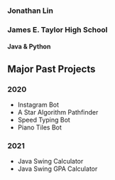 ### Jonathan Lin
### James E. Taylor High School
#### Java & Python
### 

## Major Past Projects
### 2020
- Instagram Bot
- A Star Algorithm Pathfinder
- Speed Typing Bot
- Piano Tiles Bot

### 2021
- Java Swing Calculator
- Java Swing GPA Calculator
